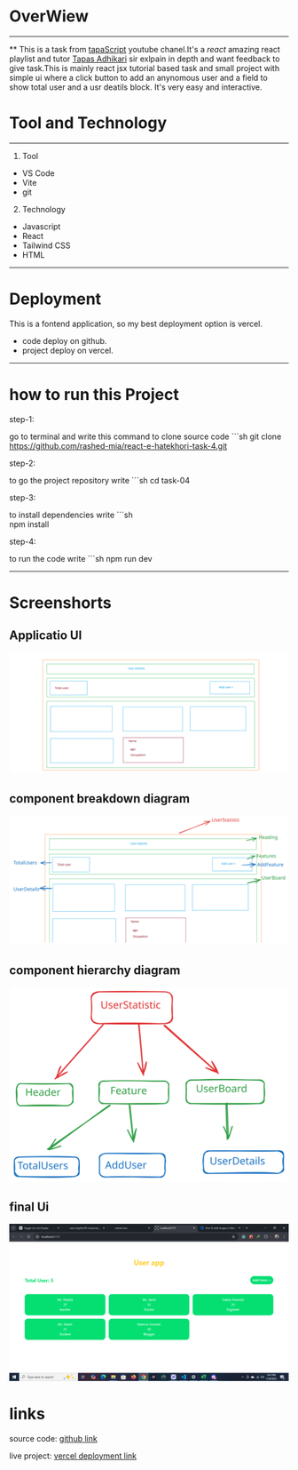 # OverWiew
---

** This is a task from [tapaScript](https://youtu.be/fPBW7Pn6O38?si=NU0Ac9njxhBSBf7q) youtube chanel.It's a *react* amazing react playlist and tutor [Tapas Adhikari](https://x.com/tapasadhikary) sir exlpain in depth and want feedback to give task.This is mainly react jsx tutorial based task and small project with simple ui where a click button to add an anynomous user and a field to show total user and a usr deatils block. It's very easy and interactive.

# Tool and Technology

---

1. Tool
  - VS Code
  - Vite
  - git
2. Technology
  - Javascript
  - React
  - Tailwind CSS
  - HTML

---

# Deployment
This is a fontend application, so my best deployment option is vercel.

- code deploy on github.
- project deploy on vercel.

---

# how to run this Project
 step-1:

go to terminal and write this command to clone source code 
    ```sh
    git clone https://github.com/rashed-mia/react-e-hatekhori-task-4.git

step-2:

 to go the project repository  write 
     ```sh
    cd task-04

 step-3:

 to install dependencies write 
    ```sh  
     npm install

 step-4:

 to run the code write 
     ```sh
     npm run dev

---

# Screenshorts

**Applicatio Ul**
---

![applicatio ui screenshort](public/userApp.png)

**component breakdown diagram**
---

![component breakdown diagram](public/CBD.svg)


**component hierarchy diagram**
---

![component hierarchy diagram](public/CHD.svg)


**final Ui**
---

![Final ui](public/final-ui.png)


# links

source code: [github link](https://github.com/rashed-mia/react-e-hatekhori-task-4.git)

live project: [vercel deployment link](https://react-e-hatekhori-task-4.vercel.app/)

